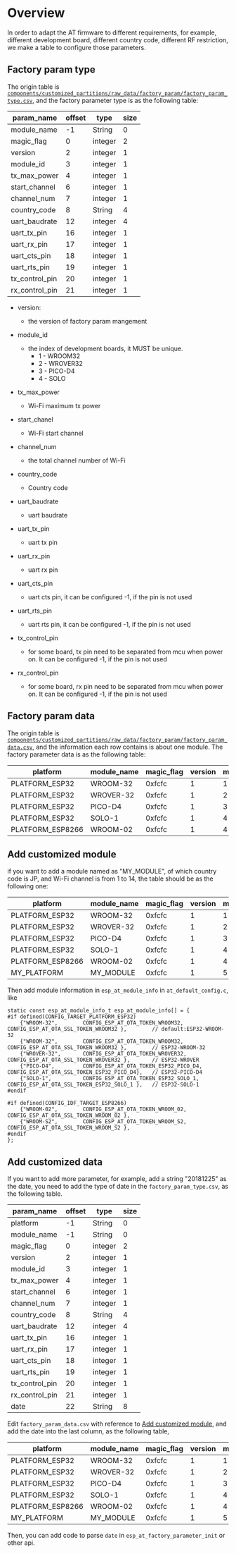 # Overview
In order to adapt the AT firmware to different requirements, for example, different development board, different country code, different RF restriction, we make a table to configure those parameters.


## Factory param type 

The origin table is [`components/customized_partitions/raw_data/factory_param/factory_param_type.csv`](../components/customized_partitions/raw_data/factory_param/factory_param_type.csv), and the factory parameter type is as the following table:

| param_name    | offset |  type   | size |
| ------------- | ------ | ------- | ---- |
| module_name   |    -1   | String  |   0  |
| magic_flag    |    0   | integer |   2  |
| version       |    2   | integer |   1  |
| module_id     |    3   | integer |   1  |
| tx_max_power  |    4   | integer |   1  |
| start_channel |    6   | integer |   1  |
| channel_num   |    7   | integer |   1  |
| country_code  |    8   | String  |   4  |
| uart_baudrate |   12   | integer |   4  |
| uart_tx_pin   |   16   | integer |   1  |
| uart_rx_pin   |   17   | integer |   1  |
| uart_cts_pin  |   18   | integer |   1  |
| uart_rts_pin  |   19   | integer |   1  |
| tx_control_pin|   20   | integer |   1  |
| rx_control_pin|   21   | integer |   1  |

 - version:
   - the version of factory param mangement
   
 - module_id
   - the index of development boards, it MUST be unique.
     - 1 - WROOM32
     - 2 - WROVER32
     - 3 - PICO-D4
     - 4 - SOLO
     
 - tx\_max_power
   - Wi-Fi maximum tx power
   
 - start_chanel
   - Wi-Fi start channel
   
 - channel_num
   - the total channel number of Wi-Fi
   
 - country_code
   - Country code
   
 - uart_baudrate
   - uart baudrate
   
 - uart\_tx_pin
   - uart tx pin
   
 - uart\_rx_pin
   - uart rx pin
   
 - uart\_cts_pin
   - uart cts pin, it can be configured -1, if the pin is not used
   
 - uart\_rts_pin
   - uart rts pin, it can be configured -1, if the pin is not used

 - tx\_control\_pin 
   - for some board, tx pin need to be separated from mcu when power on. It can be configured -1, if the pin is not used

 - rx\_control\_pin 
   - for some board, rx pin need to be separated from mcu when power on. It can be configured -1, if the pin is not used
   
## Factory param data 

The origin table is [`components/customized_partitions/raw_data/factory_param/factory_param_data.csv`](../components/customized_partitions/raw_data/factory_param/factory_param_data.csv), and the information each row contains is about one module. The factory parameter data is as the following table:

| platform | module_name | magic_flag | version | module_id | tx_max_power | start_channel | channel_num | country_code | uart_baudrate | uart_tx_pin | uart_rx_pin | uart_cts_pin | uart_rts_pin | tx_control_pin | rx_control_pin
|---|---|---|---|---|---|---| ---|---|---|---|---|---|---|---|---|
| PLATFORM_ESP32 | WROOM-32 |0xfcfc|1|1|1|1|13|CN|115200|17|16|15|14|-1|-1
| PLATFORM_ESP32 | WROVER-32|0xfcfc|1|2|1|1|13|CN|115200|22|19|15|14|-1|-1
| PLATFORM_ESP32 | PICO-D4  |0xfcfc|1|3|1|1|13|CN|115200|22|19|15|14|-1|-1
| PLATFORM_ESP32 | SOLO-1   |0xfcfc|1|4|1|1|13|CN|115200|17|16|15|14|-1|-1
| PLATFORM_ESP8266 | WROOM-02   |0xfcfc|1|4|1|1|13|CN|115200|15|13|3|1|5|-1

<a name="Add_Customized_Module"></a>
## Add customized module

if you want to add a module named as "MY_MODULE", of which country code is JP, and Wi-Fi channel is from 1 to 14, the table should be as the following one:

| platform | module_name | magic_flag | version | module_id | tx_max_power | start_channel | channel_num | country_code | uart_baudrate | uart_tx_pin | uart_rx_pin | uart_cts_pin | uart_rts_pin | tx_control_pin | rx_control_pin
|---|---|---|---|---|---|---| ---|---|---|---|---|---|---|---|---|
| PLATFORM_ESP32 | WROOM-32 |0xfcfc|1|1|1|1|13|CN|115200|17|16|15|14|-1|-1|
| PLATFORM_ESP32 | WROVER-32|0xfcfc|1|2|1|1|13|CN|115200|22|19|15|14|-1|-1|
| PLATFORM_ESP32 | PICO-D4  |0xfcfc|1|3|1|1|13|CN|115200|22|19|15|14|-1|-1|
| PLATFORM_ESP32 | SOLO-1   |0xfcfc|1|4|1|1|13|CN|115200|17|16|15|14|-1|-1|
| PLATFORM_ESP8266 | WROOM-02   |0xfcfc|1|4|1|1|13|CN|115200|15|13|3|1|5|-1|
| MY_PLATFORM | MY_MODULE|0xfcfc|1|5|1|1|14|JP|115200|17|16|15|14|-1|-1|

Then add module information in `esp_at_module_info` in `at_default_config.c`, like

```
static const esp_at_module_info_t esp_at_module_info[] = {
#if defined(CONFIG_TARGET_PLATFORM_ESP32)
    {"WROOM-32",        CONFIG_ESP_AT_OTA_TOKEN_WROOM32,       CONFIG_ESP_AT_OTA_SSL_TOKEN_WROOM32 },        // default:ESP32-WROOM-32
    {"WROOM-32",        CONFIG_ESP_AT_OTA_TOKEN_WROOM32,       CONFIG_ESP_AT_OTA_SSL_TOKEN_WROOM32 },        // ESP32-WROOM-32
    {"WROVER-32",       CONFIG_ESP_AT_OTA_TOKEN_WROVER32,      CONFIG_ESP_AT_OTA_SSL_TOKEN_WROVER32 },       // ESP32-WROVER
    {"PICO-D4",         CONFIG_ESP_AT_OTA_TOKEN_ESP32_PICO_D4, CONFIG_ESP_AT_OTA_SSL_TOKEN_ESP32_PICO_D4},   // ESP32-PICO-D4
    {"SOLO-1",          CONFIG_ESP_AT_OTA_TOKEN_ESP32_SOLO_1,  CONFIG_ESP_AT_OTA_SSL_TOKEN_ESP32_SOLO_1 },   // ESP32-SOLO-1
#endif

#if defined(CONFIG_IDF_TARGET_ESP8266)
    {"WROOM-02",        CONFIG_ESP_AT_OTA_TOKEN_WROOM_02,       CONFIG_ESP_AT_OTA_SSL_TOKEN_WROOM_02 },
    {"WROOM-S2",        CONFIG_ESP_AT_OTA_TOKEN_WROOM_S2,       CONFIG_ESP_AT_OTA_SSL_TOKEN_WROOM_S2 },
#endif
};
```
## Add customized data

If you want to add more parameter, for example, add a string "20181225" as the date, you need to add the type of date in the `factory_param_type.csv`, as the following table.

| param_name    | offset |  type   | size |
| ------------- | ------ | ------- | ---- |
| platform      |   -1   | String  |   0  |
| module_name   |   -1   | String  |   0  |
| magic_flag    |    0   | integer |   2  |
| version       |    2   | integer |   1  |
| module_id     |    3   | integer |   1  |
| tx_max_power  |    4   | integer |   1  |
| start_channel |    6   | integer |   1  |
| channel_num   |    7   | integer |   1  |
| country_code  |    8   | String  |   4  |
| uart_baudrate |   12   | integer |   4  |
| uart_tx_pin   |   16   | integer |   1  |
| uart_rx_pin   |   17   | integer |   1  |
| uart_cts_pin  |   18   | integer |   1  |
| uart_rts_pin  |   19   | integer |   1  |
| tx_control_pin |   20   | integer |  1  |
| rx_control_pin |   21   | integer |  1  |
| date     |   22   | String  |   8  |

Edit `factory_param_data.csv` with reference to 
[Add customized module](#Add_Customized_Module), and add the date into the last column, as the following table,

| platform | module_name | magic_flag | version | module_id | tx_max_power | start_channel | channel_num | country_code | uart_baudrate | uart_tx_pin | uart_rx_pin | uart_cts_pin | uart_rts_pin | tx_control_pin | rx_control_pin | data
|---|---|---|---|---|---|---| ---|---|---|---|---|---|---|---|---|---|
| PLATFORM_ESP32 | WROOM-32 |0xfcfc|1|1|1|1|13|CN|115200|17|16|15|14|-1|-1| |
| PLATFORM_ESP32 | WROVER-32|0xfcfc|1|2|1|1|13|CN|115200|22|19|15|14|-1|-1| |
| PLATFORM_ESP32 | PICO-D4  |0xfcfc|1|3|1|1|13|CN|115200|22|19|15|14|-1|-1| |
| PLATFORM_ESP32 | SOLO-1   |0xfcfc|1|4|1|1|13|CN|115200|17|16|15|14|-1|-1| |
| PLATFORM_ESP8266 | WROOM-02   |0xfcfc|1|4|1|1|13|CN|115200|15|13|3|1|5|-1| |
| MY_PLATFORM | MY_MODULE|0xfcfc|1|5|1|1|14|JP|115200|17|16|15|14|-1|-1|20181225|

Then, you can add code to parse `date` in `esp_at_factory_parameter_init` or other api.